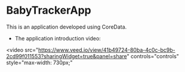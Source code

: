 # BabyTrackerApp
This is an application developed using CoreData.

- The application introduction video:

<video src="https://www.veed.io/view/41b49724-80ba-4c0c-bc9b-2cd99f011553?sharingWidget=true&panel=share" controls="controls" style="max-width: 730px;"</video>
